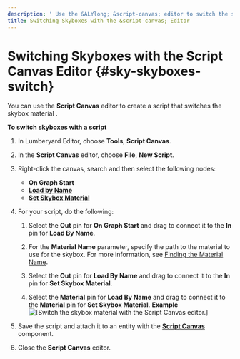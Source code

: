 ```yaml
---
description: ' Use the &ALYlong; &script-canvas; editor to switch the skybox. '
title: Switching Skyboxes with the &script-canvas; Editor
---
```

# Switching Skyboxes with the Script Canvas Editor {#sky-skyboxes-switch}

You can use the **Script Canvas** editor to create a script that switches the skybox material \.

**To switch skyboxes with a script**

1. In Lumberyard Editor, choose **Tools**, **Script Canvas**\.

1. In the **Script Canvas** editor, choose **File**, **New Script**\.

1. Right\-click the canvas, search and then select the following nodes:
   + **On Graph Start**
   + **[Load by Name](/docs/userguide/materials/load-by-name-node.md)**
   + **[Set Skybox Material](/docs/userguide/set-sky-box-material.md)**

1. For your script, do the following:

   1. Select the **Out** pin for **On Graph Start** and drag to connect it to the **In** pin for **Load By Name**\.

   1. For the **Material Name** parameter, specify the path to the material to use for the skybox\. For more information, see [Finding the Material Name](/docs/userguide/finding-materials-by-name.md)\.

   1. Select the **Out** pin for **Load By Name** and drag to connect it to the **In** pin for **Set Skybox Material**\.

   1. Select the **Material** pin for **Load By Name** and drag to connect it to the **Material** pin for **Set Skybox Material**\.
**Example**
![\[Switch the skybox material with the Script Canvas editor.\]](/images/userguide/sky/scriptcanvasnodes/set-skybox-material-example-script.png)

1. Save the script and attach it to an entity with the **[Script Canvas](/docs/userguide/components/script-canvas.md)** component\.

1. Close the **Script Canvas** editor\.